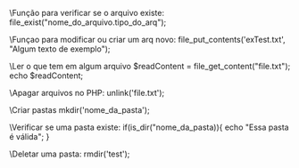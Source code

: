 \\Função para verificar se o arquivo existe:
file_exist("nome_do_arquivo.tipo_do_arq");

\\Funçao para modificar ou criar um arq novo:
file_put_contents('exTest.txt', "Algum texto de exemplo");

\\Ler o que tem em algum arquivo
$readContent = file_get_content("file.txt");
echo $readContent;

\\Apagar arquivos no PHP:
unlink('file.txt');

\\Criar pastas
mkdir('nome_da_pasta');

\\Verificar se uma pasta existe:
if(is_dir("nome_da_pasta)){
    echo "Essa pasta é válida";
}

\\Deletar uma pasta:
rmdir('test');

